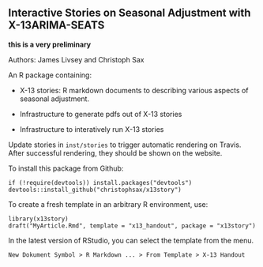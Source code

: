 Interactive Stories on Seasonal Adjustment with X-13ARIMA-SEATS
---------------------------------------------------------------

**this is a very preliminary**

Authors: James Livsey and Christoph Sax

An R package containing:

- X-13 stories: R markdown documents to describing various aspects of seasonal 
  adjustment.

- Infrastructure to generate pdfs out of X-13 stories

- Infrastructure to interatively run X-13 stories


Update stories in `inst/stories` to trigger automatic rendering on Travis. After
successful rendering, they should be shown on the website.


To install this package from Github:

    if (!require(devtools)) install.packages("devtools")
    devtools::install_github("christophsax/x13story")


To create a fresh template in an arbitrary R environment, use:

    library(x13story)
    draft("MyArticle.Rmd", template = "x13_handout", package = "x13story")


In the latest version of RStudio, you can select the template from the menu.

    New Dokument Symbol > R Markdown ... > From Template > X-13 Handout



